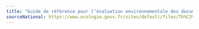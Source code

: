 ```yaml
---
title: "Guide de référence pour l‘évaluation environnementale des documents d‘urbanisme"
sourceNational: https://www.ecologie.gouv.fr/sites/default/files/Th%C3%A9ma%20-%20Guide%20de%20l%E2%80%99%C3%A9valuation%20environnementale%20des%20documents%20d%E2%80%99urbanisme.pdf
---
```

